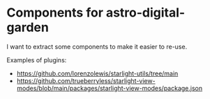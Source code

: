 # Components for astro-digital-garden

I want to extract some components to make it easier to re-use.

Examples of plugins:

- https://github.com/lorenzolewis/starlight-utils/tree/main
- https://github.com/trueberryless/starlight-view-modes/blob/main/packages/starlight-view-modes/package.json

